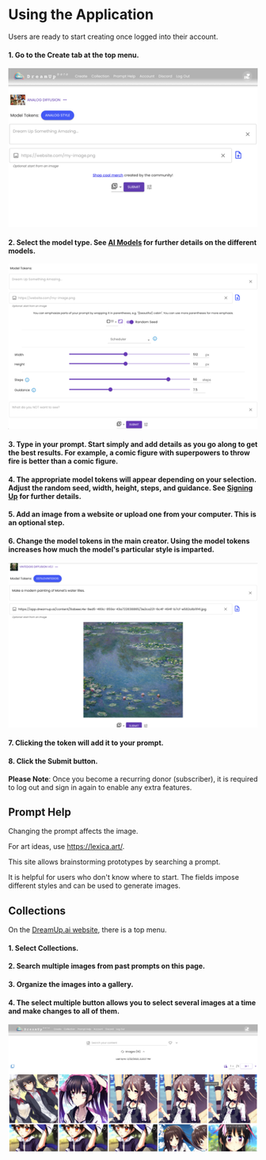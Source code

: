 # Using the Application
Users are ready to start creating once logged into their account.
#### 1. Go to the **Create** tab at the top menu.

![Create button](./images/Snip_TEMP0001%205-1.png)
#### 2. Select the model type. See [AI Models](https://https://dreamup.ai/ "AI Models") for further details on the different models.

![Model Tokens](./images/Snip_TEMP0001%203.png)

#### 3. Type in your prompt. Start simply and add details as you go along to get the best results. For example, a comic figure with superpowers to throw fire is better than a comic figure. 

#### 4. The appropriate model tokens will appear depending on your selection. Adjust the random seed, width, height, steps, and guidance. See [Signing Up](https://app.dreamup.ai "Signing Up") for further details.

#### 5. Add an image from a website or upload one from your computer. This is an optional step.

#### 6. Change the model tokens in the main creator. Using the model tokens increases how much the model's particular style is imparted.

![Model Token](./images/Snip_TEMP0001%206.png)

#### 7. Clicking the token will add it to your prompt.

#### 8. Click the **Submit** button.

**Please Note**: Once you become a recurring donor (subscriber), it is required to log out and sign in again to enable any extra features.

## Prompt Help
Changing the prompt affects the image. 

For art ideas, use <https://lexica.art/>.

This site allows brainstorming prototypes by searching a prompt. 

It is helpful for users who don't know where to start.
The fields impose different styles and can be used to generate images.

## Collections
On the [DreamUp.ai website](https://dreamup.ai/ "DreamUp.ai website"), there is a top menu.

#### 1. Select **Collections**. 

#### 2. Search multiple images from past prompts on this page.

#### 3. Organize the images into a gallery.

#### 4. The **select multiple** button allows you to select several images at a time and make changes to all of them.

![Select Images](./images/Snip_TEMP3.png)



